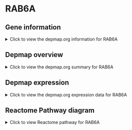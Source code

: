 <h1>RAB6A</h1>

<h2>Gene information</h2>
<details>
  <summary>Click to view the depmap.org information for RAB6A</summary>
  <iframe src="https://depmap.org/portal/gene/RAB6A?tab=about" style="border:none;width:100%;height:800px"></iframe>
</details>

<h2>Depmap overview</h2>
<details>
  <summary>Click to view the depmap.org summary for RAB6A</summary>
  <iframe src="https://depmap.org/portal/gene/RAB6A?tab=overview" style="border:none;width:100%;height:800px"></iframe>
</details>

<h2>Depmap expression</h2>
<details>
  <summary>Click to view the depmap.org expression data for RAB6A</summary>
  <iframe src="https://depmap.org/portal/gene/RAB6A?tab=characterization" style="border:none;width:100%;height:800px"></iframe>
</details>



<h2>Reactome Pathway diagram</h2>
<details>
  <summary>Click to view Reactome pathway for RAB6A</summary>
  <p>RAB GEFs exchange GTP for GDP on RABs</p>
  <iframe src="https://reactome.org/PathwayBrowser/#/R-HSA-8876198" style="border:none;width:100%;height:800px"></iframe>
</details>



